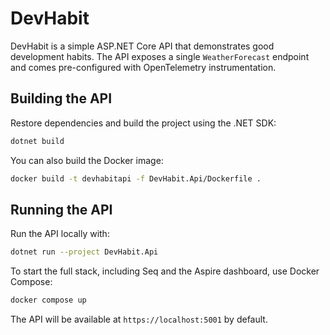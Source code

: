 # DevHabit

DevHabit is a simple ASP.NET Core API that demonstrates good development habits. The API exposes a single `WeatherForecast` endpoint and comes pre-configured with OpenTelemetry instrumentation.

## Building the API

Restore dependencies and build the project using the .NET SDK:

```bash
dotnet build
```

You can also build the Docker image:

```bash
docker build -t devhabitapi -f DevHabit.Api/Dockerfile .
```

## Running the API

Run the API locally with:

```bash
dotnet run --project DevHabit.Api
```

To start the full stack, including Seq and the Aspire dashboard, use Docker Compose:

```bash
docker compose up
```

The API will be available at `https://localhost:5001` by default.
